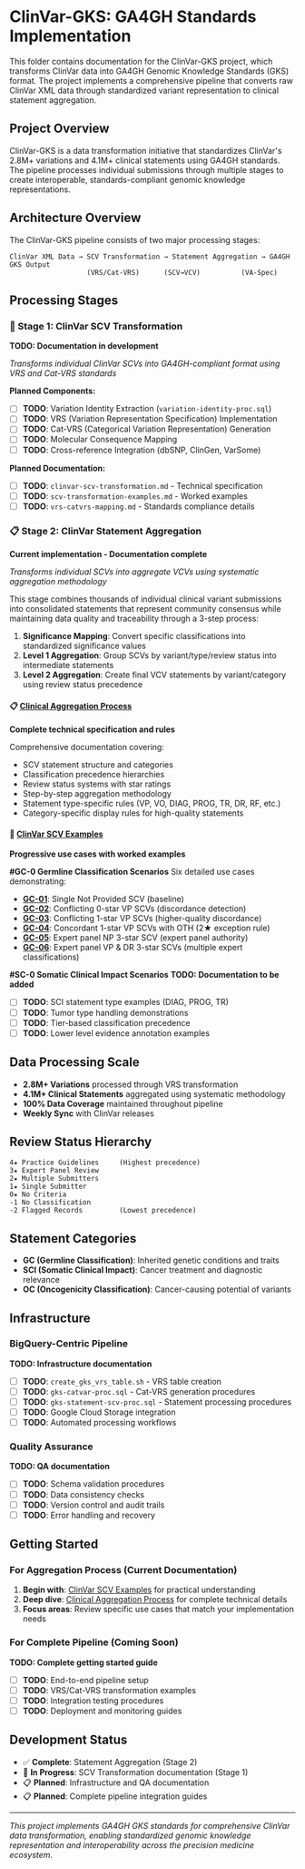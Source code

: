 # ClinVar-GKS: GA4GH Standards Implementation

This folder contains documentation for the ClinVar-GKS project, which transforms ClinVar data into GA4GH Genomic Knowledge Standards (GKS) format. The project implements a comprehensive pipeline that converts raw ClinVar XML data through standardized variant representation to clinical statement aggregation.

## Project Overview

ClinVar-GKS is a data transformation initiative that standardizes ClinVar's 2.8M+ variations and 4.1M+ clinical statements using GA4GH standards. The pipeline processes individual submissions through multiple stages to create interoperable, standards-compliant genomic knowledge representations.

## Architecture Overview

The ClinVar-GKS pipeline consists of two major processing stages:

```
ClinVar XML Data → SCV Transformation → Statement Aggregation → GA4GH GKS Output
                   (VRS/Cat-VRS)      (SCV→VCV)          (VA-Spec)
```

## Processing Stages

### 🧬 Stage 1: ClinVar SCV Transformation
**TODO: Documentation in development**

*Transforms individual ClinVar SCVs into GA4GH-compliant format using VRS and Cat-VRS standards*

**Planned Components:**
- [ ] **TODO**: Variation Identity Extraction (`variation-identity-proc.sql`)
- [ ] **TODO**: VRS (Variation Representation Specification) Implementation
- [ ] **TODO**: Cat-VRS (Categorical Variation Representation) Generation
- [ ] **TODO**: Molecular Consequence Mapping
- [ ] **TODO**: Cross-reference Integration (dbSNP, ClinGen, VarSome)

**Planned Documentation:**
- [ ] **TODO**: `clinvar-scv-transformation.md` - Technical specification
- [ ] **TODO**: `scv-transformation-examples.md` - Worked examples
- [ ] **TODO**: `vrs-catvrs-mapping.md` - Standards compliance details

### 📋 Stage 2: ClinVar Statement Aggregation
**Current implementation - Documentation complete**

*Transforms individual SCVs into aggregate VCVs using systematic aggregation methodology*

This stage combines thousands of individual clinical variant submissions into consolidated statements that represent community consensus while maintaining data quality and traceability through a 3-step process:

1. **Significance Mapping**: Convert specific classifications into standardized significance values
2. **Level 1 Aggregation**: Group SCVs by variant/type/review status into intermediate statements  
3. **Level 2 Aggregation**: Create final VCV statements by variant/category using review status precedence

#### 📋 [Clinical Aggregation Process](scv/clinvar%20aggregation%20process.md)
**Complete technical specification and rules**

Comprehensive documentation covering:
- SCV statement structure and categories
- Classification precedence hierarchies  
- Review status systems with star ratings
- Step-by-step aggregation methodology
- Statement type-specific rules (VP, VO, DIAG, PROG, TR, DR, RF, etc.)
- Category-specific display rules for high-quality statements

#### 🔬 [ClinVar SCV Examples](scv/clinvar%20scv%20examples.md)
**Progressive use cases with worked examples**

**#GC-0 Germline Classification Scenarios**
Six detailed use cases demonstrating:
- **[GC-01](scv/clinvar%20scv%20examples.md#use-case-gc-01-single-not-provided-scv)**: Single Not Provided SCV (baseline)
- **[GC-02](scv/clinvar%20scv%20examples.md#use-case-gc-02-conflicting-0-star-vp-scvs)**: Conflicting 0-star VP SCVs (discordance detection)
- **[GC-03](scv/clinvar%20scv%20examples.md#use-case-gc-03-conflicting-1-star-vp-scvs)**: Conflicting 1-star VP SCVs (higher-quality discordance)
- **[GC-04](scv/clinvar%20scv%20examples.md#use-case-gc-04-concordant-1-star-vp-scvs-with-oth-1-star-scv)**: Concordant 1-star VP SCVs with OTH (2★ exception rule)
- **[GC-05](scv/clinvar%20scv%20examples.md#use-case-gc-05-expert-panel-np-3-star-scv)**: Expert panel NP 3-star SCV (expert panel authority)
- **[GC-06](scv/clinvar%20scv%20examples.md#use-case-gc-06-expert-panel-vp-3-star-scv-update--dr-3-star-scv)**: Expert panel VP & DR 3-star SCVs (multiple expert classifications)

**#SC-0 Somatic Clinical Impact Scenarios**
**TODO: Documentation to be added**
- [ ] **TODO**: SCI statement type examples (DIAG, PROG, TR)
- [ ] **TODO**: Tumor type handling demonstrations
- [ ] **TODO**: Tier-based classification precedence
- [ ] **TODO**: Lower level evidence annotation examples

## Data Processing Scale

- **2.8M+ Variations** processed through VRS transformation
- **4.1M+ Clinical Statements** aggregated using systematic methodology
- **100% Data Coverage** maintained throughout pipeline
- **Weekly Sync** with ClinVar releases

## Review Status Hierarchy

```
4★ Practice Guidelines     (Highest precedence)
3★ Expert Panel Review
2★ Multiple Submitters  
1★ Single Submitter
0★ No Criteria
-1 No Classification
-2 Flagged Records         (Lowest precedence)
```

## Statement Categories

- **GC (Germline Classification)**: Inherited genetic conditions and traits
- **SCI (Somatic Clinical Impact)**: Cancer treatment and diagnostic relevance  
- **OC (Oncogenicity Classification)**: Cancer-causing potential of variants

## Infrastructure

### BigQuery-Centric Pipeline
**TODO: Infrastructure documentation**
- [ ] **TODO**: `create_gks_vrs_table.sh` - VRS table creation
- [ ] **TODO**: `gks-catvar-proc.sql` - Cat-VRS generation procedures
- [ ] **TODO**: `gks-statement-scv-proc.sql` - Statement processing procedures
- [ ] **TODO**: Google Cloud Storage integration
- [ ] **TODO**: Automated processing workflows

### Quality Assurance
**TODO: QA documentation**
- [ ] **TODO**: Schema validation procedures
- [ ] **TODO**: Data consistency checks  
- [ ] **TODO**: Version control and audit trails
- [ ] **TODO**: Error handling and recovery

## Getting Started

### For Aggregation Process (Current Documentation)
1. **Begin with**: [ClinVar SCV Examples](scv/clinvar%20scv%20examples.md) for practical understanding
2. **Deep dive**: [Clinical Aggregation Process](scv/clinvar%20aggregation%20process.md) for complete technical details
3. **Focus areas**: Review specific use cases that match your implementation needs

### For Complete Pipeline (Coming Soon)
**TODO: Complete getting started guide**
- [ ] **TODO**: End-to-end pipeline setup
- [ ] **TODO**: VRS/Cat-VRS transformation examples  
- [ ] **TODO**: Integration testing procedures
- [ ] **TODO**: Deployment and monitoring guides

## Development Status

- ✅ **Complete**: Statement Aggregation (Stage 2)
- 🚧 **In Progress**: SCV Transformation documentation (Stage 1)  
- 📋 **Planned**: Infrastructure and QA documentation
- 📋 **Planned**: Complete pipeline integration guides

---

*This project implements GA4GH GKS standards for comprehensive ClinVar data transformation, enabling standardized genomic knowledge representation and interoperability across the precision medicine ecosystem.*